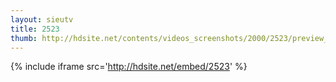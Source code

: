 ```yaml
---
layout: sieutv
title: 2523
thumb: http://hdsite.net/contents/videos_screenshots/2000/2523/preview_360p.mp4.jpg
---
```

{% include iframe src='http://hdsite.net/embed/2523' %}
 

